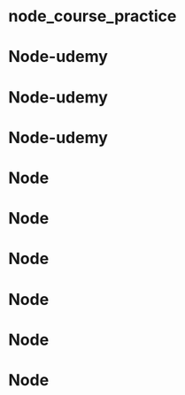 # node_course_practice
# Node-udemy
# Node-udemy
# Node-udemy
# Node
# Node
# Node
# Node
# Node
# Node
